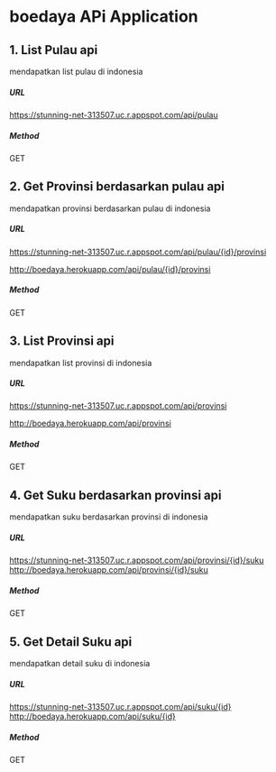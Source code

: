 # boedaya APi Application


## 1. List Pulau api
mendapatkan list pulau di indonesia
##### URL
https://stunning-net-313507.uc.r.appspot.com/api/pulau


##### Method
GET



## 2. Get Provinsi berdasarkan pulau api
mendapatkan provinsi berdasarkan pulau di indonesia


##### URL
https://stunning-net-313507.uc.r.appspot.com/api/pulau/{id}/provinsi

http://boedaya.herokuapp.com/api/pulau/{id}/provinsi

##### Method
GET



## 3. List Provinsi api
mendapatkan list provinsi di indonesia
##### URL

https://stunning-net-313507.uc.r.appspot.com/api/provinsi

http://boedaya.herokuapp.com/api/provinsi

##### Method
GET



## 4. Get Suku berdasarkan provinsi api
mendapatkan suku berdasarkan provinsi di indonesia


##### URL
https://stunning-net-313507.uc.r.appspot.com/api/provinsi/{id}/suku
http://boedaya.herokuapp.com/api/provinsi/{id}/suku

##### Method
GET

## 5. Get Detail Suku api
mendapatkan detail suku di indonesia


##### URL
https://stunning-net-313507.uc.r.appspot.com/api/suku/{id}
http://boedaya.herokuapp.com/api/suku/{id}

##### Method
GET

